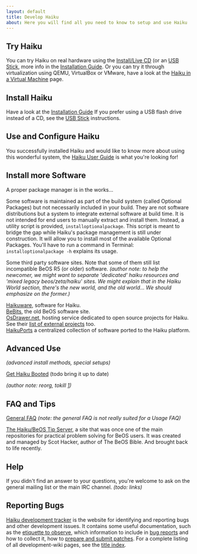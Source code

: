```yaml
---
layout: default
title: Develop Haiku
about: Here you will find all you need to know to setup and use Haiku
---
```

## Try Haiku ##

You can try Haiku on real hardware using the [Install/Live CD][] (or an [USB Stick][], more info in the [Installation Guide][].
Or you can try it through virtualization using QEMU, VirtualBox or VMware, have a look at the [Haiku in a Virtual Machine][] page.

[Install/Live CD]: http://www.haiku-os.org/get-haiku
[Installation Guide]: http://www.haiku-os.org/get-haiku/installation-guide
[Haiku in a Virtual Machine]: http://www.haiku-os.org/node/3080
[USB Stick]: http://www.haiku-os.org/guides/making_haiku_usb_stick

## Install Haiku ##

Have a look at the [Installation Guide][]
If you prefer using a USB flash drive instead of a CD, see the [USB Stick][] instructions.

## Use and Configure Haiku ##

You successfully installed Haiku and would like to know more about using this wonderful system, the [Haiku User Guide][] is what you're looking for!

[Haiku User Guide]: http://www.haiku-os.org/docs/userguide/en/contents.html

## Install more Software ##

A proper package manager is in the works...

Some software is maintained as part of the build system (called Optional Packages) but not necessarily included in your build. They are not software distributions but a system to integrate external software at build time. It is not intended for end users to manually extract and install them. Instead, a utility script is provided, `installoptionalpackage`. This script is meant to bridge the gap while Haiku's package management is still under construction. It will allow you to install most of the available Optional Packages.
You'll have to run a command in Terminal: `installoptionalpackage -h` explains its usage.

Some third party software sites. Note that some of them still list incompatible BeOS R5 (or older) software. *(author note: to help the newcomer, we might want to separate 'dedicated' haiku resources and 'mixed legacy beos/zeta/haiku' sites. We might explain that in the Haiku World section, there's the new world, and the old world... We should emphasize on the former.)*

[Haikuware][], software for Haiku.  
[BeBits][], the old BeOS software site.  
[OsDrawer.net][], hosting service dedicated to open source projects for Haiku. See their [list of external projects][] too.  
[HaikuPorts][] a centralized collection of software ported to the Haiku platform.

[Haikuware]: http://www.haikuware.com/
[BeBits]: http://www.bebits.com/
[OsDrawer.net]: http://dev.osdrawer.net/
[list of external projects]: http://dev.osdrawer.net/projects/osdrawer/wiki/External_Projects
[HaikuPorts]: http://ports.haiku-files.org/

## Advanced Use ##
*(advanced install methods, special setups)*

[Get Haiku Booted][] (todo bring it up to date)

*(author note: reorg, tokill <a href="/guides/installing/prep-partitions/ubcd-ranish">1</a>)*

[Get Haiku Booted]: http://www.haiku-os.org/documents/user/how_to_get_haiku_booted

## FAQ and Tips ##

[General FAQ][] *(note: the general FAQ is not really suited for a Usage FAQ)*

[The Haiku/BeOS Tip Server][], a site that was once one of the main repositories for practical problem solving for BeOS users. It was created and managed by Scot Hacker, author of The BeOS Bible. And brought back to life recently.

[General FAQ]: http://www.haiku-os.org/about/faq
[The Haiku/BeOS Tip Server]: http://betips.net/

## Help ##

If you didn't find an answer to your questions, you're welcome to ask on the general mailing list or the main IRC channel. *(todo: links)*

## Reporting Bugs ##

[Haiku development tracker][] is the website for identifying and reporting bugs and other development issues. It contains some useful documentation, such as the [etiquette to observe][], which information to include in [bug reports][] and how to collect it, how to [prepare and submit patches][]. For a complete listing of all development-wiki pages, see the [title index][].

[Haiku development tracker]: http://dev.haiku-os.org
[etiquette to observe]: http://dev.haiku-os.org/wiki/BugTrackerEtiquette
[bug reports]: http://dev.haiku-os.org/wiki/ReportingBugs
[prepare and submit patches]: http://dev.haiku-os.org/wiki/SubmittingPatches
[title index]: http://dev.haiku-os.org/wiki/TitleIndex



